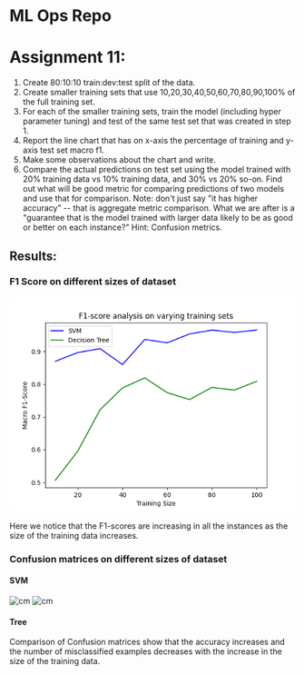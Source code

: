 # ML Ops Repo

# Assignment 11: 
1. Create 80:10:10 train:dev:test split of the data.
2. Create smaller training sets that use 10,20,30,40,50,60,70,80,90,100% of the full training set.
3. For each of the smaller training sets, train the model (including hyper parameter tuning) and test of the same test set that was created in step 1.
4. Report the line chart that has on x-axis the percentage of training and y-axis test set macro f1.
5. Make some observations about the chart and write.
6. Compare the actual predictions on test set using the model trained with  20% training data vs 10% training data, and 30% vs 20% so-on. Find out what will be good metric for comparing predictions of two models and use that for comparison. Note: don't just say "it has higher accuracy" -- that is aggregate metric comparison. What we are after is a "guarantee that is the model trained with larger data likely to be as good or better on each instance?" Hint: Confusion metrics.

## Results:

### F1 Score on different sizes of dataset
![result](images/Figure_3(1).png)

Here we notice that the F1-scores are increasing in all the instances as the size of the training data increases.
### Confusion matrices on different sizes of dataset
#### SVM
![cm](images/Screenshot%20from%202021-11-29%2002-41-22.png.png)
![cm](images/Screenshot%20from%202021-11-29%2002-42-03.png.png)

#### Tree


Comparison of Confusion matrices show that the accuracy increases and the number of misclassified examples decreases with the increase in the size of the training data.